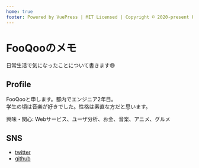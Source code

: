 ```yaml
---
home: true
footer: Powered by VuePress | MIT Licensed | Copyright © 2020-present FooQoo
---
```


# FooQooのメモ
日常生活で気になったことについて書きます:smile:

## Profile
FooQooと申します。都内でエンジニア2年目。  
学生の頃は音楽が好きでした。性格は素直な方だと思います。  

興味・関心: Webサービス、ユーザ分析、お金、音楽、アニメ、グルメ

## SNS
- [twitter](https://twitter.com/FooQoo56)
- [github](https://github.com/FooQoo)
